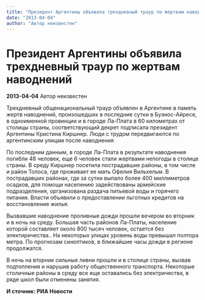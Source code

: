 ```yaml
---
title: "Президент Аргентины объявила трехдневный траур по жертвам наводнений"
date: "2013-04-04"
author: "Автор неизвестен"
---
```


# Президент Аргентины объявила трехдневный траур по жертвам наводнений

**2013-04-04** Автор неизвестен

Трехдневный общенациональный траур объявлен в Аргентине в память жертв наводнений, произошедших в последние сутки в Буэнос-Айресе, в одноименной провинции и в городе Ла-Плата в 60 километрах от столицы страны, соответствующий декрет подписала президент Аргентины Кристина Киршнер. Люди с трудом передвигаются по аргентинским улицам после наводнения

По последним данным, в городе Ла-Плата в результате наводнения погибли 48 человек, еще 6 человек стали жертвами непогоды в столице страны. В среду Киршнер посетила пострадавшие районы, в том числе и район Толоса, где проживает ее мать Офелия Вильхельм. В пострадавших районах, где за сутки выпало более 400 миллиметров осадков, для помощи населению задействованы армейские подразделения, организована раздача питьевой воды и горячего питания. Власти объявили о предоставлении льготных кредитов на восстановление жилья.

Вызвавшие наводнение проливные дожди прошли вечером во вторник и в ночь на среду. Большая часть районов Ла-Платы, население которой составляет около 800 тысяч человек, остается без электиричества.. На некоторых улицах уровень воды превышал полтора метра. По прогнозам синоптиков, в ближайшие часы дожди в регионе продолжатся.

В ночь на вторник сильные ливни прошли и в столице страны, вызвав подтопления и нарушив работу общественного транспорта. Некоторые столичные районы в среду все еще оставались без электричества, в ряде школ были отменены занятия.

**И сточник: РИА Новости**